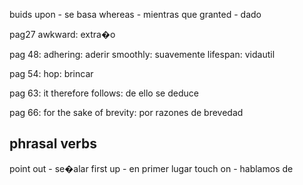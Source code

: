 buids upon	-	se basa
whereas -   mientras que
granted - dado

pag27
	awkward: extra�o

pag 48:
	adhering:	aderir
	smoothly:	suavemente
	lifespan: 	vidautil

pag 54:
	hop:	brincar

pag 63:
	it therefore follows:	de ello se deduce

pag 66:
	for the sake of brevity: por razones de brevedad
	


## phrasal verbs
point out	-	se�alar
first up	-	en primer lugar
touch on	-	hablamos de